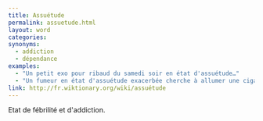 ```yaml
---
title: Assuétude
permalink: assuetude.html
layout: word
categories:
synonyms:
  - addiction
  - dépendance
examples:
  - "Un petit exo pour ribaud du samedi soir en état d'assuétude…"
  - "Un fumeur en état d'assuétude exacerbée cherche à allumer une cigarette. "
link: http://fr.wiktionary.org/wiki/assuétude
---
```


Etat de fébrilité et d'addiction.

